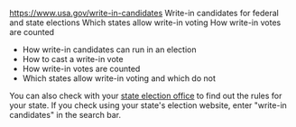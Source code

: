 

https://www.usa.gov/write-in-candidates
Write-in candidates for federal and state elections
Which states allow write-in voting
How write-in votes are counted

* How write-in candidates can run in an election
* How to cast a write-in vote
* How write-in votes are counted
* Which states allow write-in voting and which do not

You can also check with your
[state election office](https://www.usa.gov/state-election-office)
to find out the rules for your state. If you check using your state's election website, enter "write-in candidates" in the search bar.
